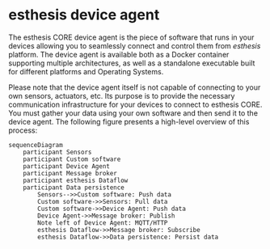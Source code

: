 # esthesis device agent

The esthesis CORE device agent is the piece of software that runs in your devices allowing you to
seamlessly connect and control them from _esthesis_ platform. The device agent is available both
as a Docker container supporting multiple architectures, as well as a standalone executable built
for different platforms and Operating Systems.

Please note that the device agent itself is not capable of connecting to your own sensors, actuators,
etc. Its purpose is to provide the necessary communication infrastructure for your devices to connect
to esthesis CORE. You must gather your data using your own software and then send it to the device agent.
The following figure presents a high-level overview of this process:

```mermaid
sequenceDiagram
    participant Sensors
    participant Custom software
    participant Device Agent
    participant Message broker
    participant esthesis Dataflow
    participant Data persistence
		Sensors-->>Custom software: Push data
		Custom software->>Sensors: Pull data
		Custom software->>Device Agent: Push data
		Device Agent->>Message broker: Publish
		Note left of Device Agent: MQTT/HTTP
		esthesis Dataflow->>Message broker: Subscribe
		esthesis Dataflow->>Data persistence: Persist data
```

